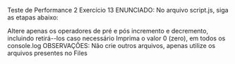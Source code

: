 Teste de Performance 2
Exercício 13
ENUNCIADO:
No arquivo script.js, siga as etapas abaixo:

Altere apenas os operadores de pré e pós incremento e decremento, incluindo retirá--los caso necessário
Imprima o valor 0 (zero), em todos os console.log
OBSERVAÇÕES:
Não crie outros arquivos, apenas utilize os arquivos presentes no Files
